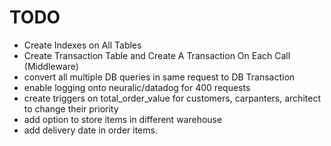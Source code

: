 
# TODO

- Create Indexes on All Tables
- Create Transaction Table and Create A Transaction On Each Call (Middleware)
- convert all multiple DB queries in same request to DB Transaction
- enable logging onto neuralic/datadog for 400 requests
- create triggers on total_order_value for customers, carpanters, architect to change their priority
- add option to store items in different warehouse
- add delivery date in order items.